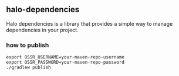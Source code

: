 ## halo-dependencies

Halo dependencies is a library that provides a simple way to manage dependencies in your project.

### how to publish
```shell
export OSSR_USERNAME=your-maven-repo-username
export OSSR_PASSWORD=your-maven-repo-password
./gradlew publish
```
